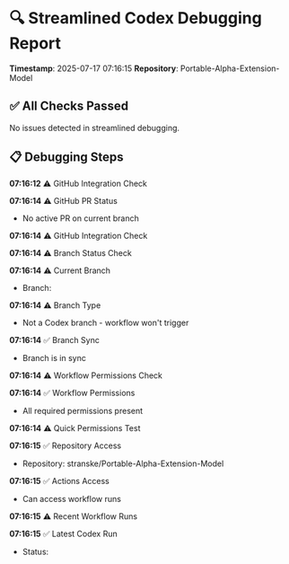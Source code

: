 # 🔍 Streamlined Codex Debugging Report

**Timestamp**: 2025-07-17 07:16:15
**Repository**: Portable-Alpha-Extension-Model

## ✅ All Checks Passed
No issues detected in streamlined debugging.

## 📋 Debugging Steps
**07:16:12** ⚠️ GitHub Integration Check

**07:16:14** ⚠️ GitHub PR Status
  - No active PR on current branch

**07:16:14** ⚠️ GitHub Integration Check

**07:16:14** ⚠️ Branch Status Check

**07:16:14** ⚠️ Current Branch
  - Branch: 

**07:16:14** ⚠️ Branch Type
  - Not a Codex branch - workflow won't trigger

**07:16:14** ✅ Branch Sync
  - Branch is in sync

**07:16:14** ⚠️ Workflow Permissions Check

**07:16:14** ✅ Workflow Permissions
  - All required permissions present

**07:16:14** ⚠️ Quick Permissions Test

**07:16:15** ✅ Repository Access
  - Repository: stranske/Portable-Alpha-Extension-Model

**07:16:15** ✅ Actions Access
  - Can access workflow runs

**07:16:15** ⚠️ Recent Workflow Runs

**07:16:15** ✅ Latest Codex Run
  - Status: 
